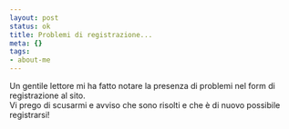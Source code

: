 ```yaml
--- 
layout: post
status: ok
title: Problemi di registrazione...
meta: {}
tags: 
- about-me
---
```

Un gentile lettore mi ha fatto notare la presenza di problemi nel form di registrazione al sito.  
Vi prego di scusarmi e avviso che sono risolti e che è di nuovo possibile registrarsi! 
